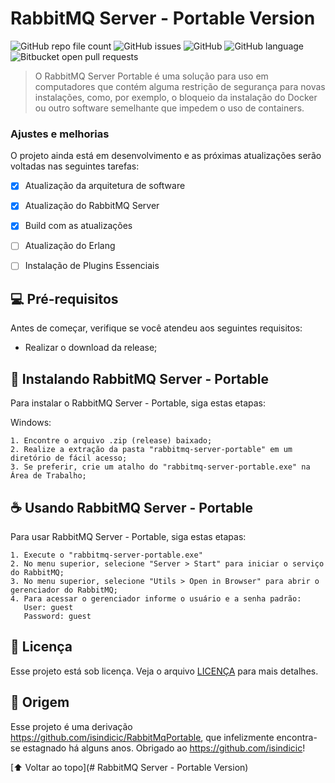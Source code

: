 # RabbitMQ Server - Portable Version

<!---Esses são exemplos. Veja https://shields.io para outras pessoas ou para personalizar este conjunto de escudos. Você pode querer incluir dependências, status do projeto e informações de licença aqui--->

![GitHub repo file count](https://img.shields.io/github/directory-file-count/CamiloJr/rabbitmq-server-portable?style=flat-square)
![GitHub issues](https://img.shields.io/github/issues/CamiloJr/rabbitmq-server-portable?style=flat-square)
![GitHub](https://img.shields.io/github/license/CamiloJr/rabbitmq-server-portable?style=flat-square)
![GitHub language](https://img.shields.io/github/languages/count/CamiloJr/rabbitmq-server-portable?style=flat-square)
![Bitbucket open pull requests](https://img.shields.io/bitbucket/pr-raw/CamiloJr/rabbitmq-server-portable?style=flat-square)



> O RabbitMQ Server Portable é uma solução para uso em computadores que contém alguma restrição de segurança para novas instalações, como, por exemplo,  o bloqueio da instalação do Docker ou outro software semelhante que impedem o uso de containers.

### Ajustes e melhorias

O projeto ainda está em desenvolvimento e as próximas atualizações serão voltadas nas seguintes tarefas:

- [x] Atualização da arquitetura de software
- [x] Atualização do RabbitMQ Server
- [x] Build com as atualizações
- [ ] Atualização do Erlang
- [ ] Instalação de Plugins Essenciais


## 💻 Pré-requisitos

Antes de começar, verifique se você atendeu aos seguintes requisitos:

* Realizar o download da release;


## 🚀 Instalando RabbitMQ Server - Portable

Para instalar o RabbitMQ Server - Portable, siga estas etapas:

Windows:
```
1. Encontre o arquivo .zip (release) baixado; 
2. Realize a extração da pasta "rabbitmq-server-portable" em um diretório de fácil acesso;
3. Se preferir, crie um atalho do "rabbitmq-server-portable.exe" na Área de Trabalho;
```

## ☕ Usando RabbitMQ Server - Portable

Para usar RabbitMQ Server - Portable, siga estas etapas:

```
1. Execute o "rabbitmq-server-portable.exe"
2. No menu superior, selecione "Server > Start" para iniciar o serviço do RabbitMQ;
3. No menu superior, selecione "Utils > Open in Browser" para abrir o gerenciador do RabbitMQ;
4. Para acessar o gerenciador informe o usuário e a senha padrão:
   User: guest
   Password: guest
```

## 📝 Licença

Esse projeto está sob licença. Veja o arquivo [LICENÇA](LICENSE) para mais detalhes.

## 🧡 Origem

Esse projeto é uma derivação https://github.com/isindicic/RabbitMqPortable, que infelizmente encontra-se estagnado há alguns anos.
Obrigado ao https://github.com/isindicic!

[⬆ Voltar ao topo](# RabbitMQ Server - Portable Version)<br>
